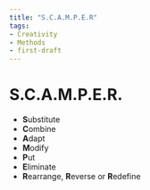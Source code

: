 ```yaml
---
title: "S.C.A.M.P.E.R"
tags:
- Creativity
- Methods
- first-draft
---
```


# S.C.A.M.P.E.R.

-   **S**ubstitute
-   **C**ombine
-   **A**dapt
-   **M**odify
-   **P**ut
-   **E**liminate
-   **R**earrange, **R**everse or **R**edefine

